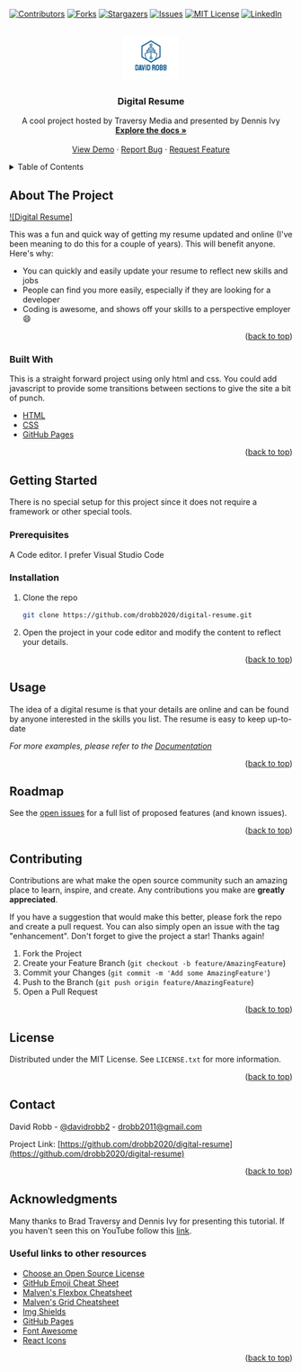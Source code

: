 <div id="top"></div>
<!--
*** Thanks for checking out the Best-README-Template. If you have a suggestion
*** that would make this better, please fork the repo and create a pull request
*** or simply open an issue with the tag "enhancement".
*** Don't forget to give the project a star!
*** Thanks again! Now go create something AMAZING! :D
-->

<!-- PROJECT SHIELDS -->
<!--
*** I'm using markdown "reference style" links for readability.
*** Reference links are enclosed in brackets [ ] instead of parentheses ( ).
*** See the bottom of this document for the declaration of the reference variables
*** for contributors-url, forks-url, etc. This is an optional, concise syntax you may use.
*** https://www.markdownguide.org/basic-syntax/#reference-style-links
-->
[![Contributors][contributors-shield]][contributors-url]
[![Forks][forks-shield]][forks-url]
[![Stargazers][stars-shield]][stars-url]
[![Issues][issues-shield]][issues-url]
[![MIT License][license-shield]][license-url]
[![LinkedIn][linkedin-shield]][linkedin-url]

<!-- PROJECT LOGO -->
<br />
<div align="center">
  <a href="https://github.com/drobb2020/drobb-README-template">
    <img src="assets/logo.png" alt="Logo" width="100" height="80">
  </a>

  <h3 align="center">Digital Resume</h3>

  <p align="center">
    A cool project hosted by Traversy Media and presented by Dennis Ivy
    <br />
    <a href="https://github.com/drobb2020/digital-resume"><strong>Explore the docs »</strong></a>
    <br />
    <br />
    <a href="https://drobb2020.github.io/digital-resume/">View Demo</a>
    ·
    <a href="https://github.com/drobb2020/digital-resume/issues">Report Bug</a>
    ·
    <a href="https://github.com/drobb2020/digital-resume/issues">Request Feature</a>
  </p>
</div>

<!-- TABLE OF CONTENTS -->
<details>
  <summary>Table of Contents</summary>
  <ol>
    <li>
      <a href="#about-the-project">About The Project</a>
      <ul>
        <li><a href="#built-with">Built With</a></li>
      </ul>
    </li>
    <li>
      <a href="#getting-started">Getting Started</a>
      <ul>
        <li><a href="#prerequisites">Prerequisites</a></li>
        <li><a href="#installation">Installation</a></li>
      </ul>
    </li>
    <li><a href="#usage">Usage</a></li>
    <li><a href="#roadmap">Roadmap</a></li>
    <li><a href="#contributing">Contributing</a></li>
    <li><a href="#license">License</a></li>
    <li><a href="#contact">Contact</a></li>
    <li><a href="#acknowledgments">Acknowledgments</a></li>
  </ol>
</details>

<!-- ABOUT THE PROJECT -->
## About The Project

[![Digital Resume]](./assets/digital-resume.png)

This was a fun and quick way of getting my resume updated and online (I've been meaning to do this for a couple of years).
This will benefit anyone. Here's why:
* You can quickly and easily update your resume to reflect new skills and jobs
* People can find you more easily, especially if they are looking for a developer
* Coding is awesome, and shows off your skills to a perspective employer :smile:

<p align="right">(<a href="#top">back to top</a>)</p>

### Built With

This is a straight forward project using only html and css. You could add javascript to provide some transitions between sections to give the site a bit of punch.

* [HTML](https://developer.mozilla.org/en-US/docs/Learn/HTML)
* [CSS](https://developer.mozilla.org/en-US/docs/Web/CSS)
* [GitHub Pages](https://pages.github.com/)

<p align="right">(<a href="#top">back to top</a>)</p>

<!-- GETTING STARTED -->
## Getting Started

There is no special setup for this project since it does not require a framework or other special tools.

### Prerequisites

A Code editor. I prefer Visual Studio Code

### Installation

1. Clone the repo
   ```sh
   git clone https://github.com/drobb2020/digital-resume.git
   ```
2. Open the project in your code editor and modify the content to reflect your details.

<p align="right">(<a href="#top">back to top</a>)</p>

<!-- USAGE EXAMPLES -->
## Usage

The idea of a digital resume is that your details are online and can be found by anyone interested in the skills you list. The resume is easy to keep up-to-date

_For more examples, please refer to the [Documentation](https://example.com)_

<p align="right">(<a href="#top">back to top</a>)</p>

<!-- ROADMAP -->
## Roadmap

See the [open issues](https://github.com/drobb2020/drobb-README-template/issues) for a full list of proposed features (and known issues).

<p align="right">(<a href="#top">back to top</a>)</p>

<!-- CONTRIBUTING -->
## Contributing

Contributions are what make the open source community such an amazing place to learn, inspire, and create. Any contributions you make are **greatly appreciated**.

If you have a suggestion that would make this better, please fork the repo and create a pull request. You can also simply open an issue with the tag "enhancement".
Don't forget to give the project a star! Thanks again!

1. Fork the Project
2. Create your Feature Branch (`git checkout -b feature/AmazingFeature`)
3. Commit your Changes (`git commit -m 'Add some AmazingFeature'`)
4. Push to the Branch (`git push origin feature/AmazingFeature`)
5. Open a Pull Request

<p align="right">(<a href="#top">back to top</a>)</p>

<!-- LICENSE -->
## License

Distributed under the MIT License. See `LICENSE.txt` for more information.

<p align="right">(<a href="#top">back to top</a>)</p>

<!-- CONTACT -->
## Contact

David Robb - [@davidrobb2](https://twitter.com/davidrobb2) - drobb2011@gmail.com

Project Link: [https://github.com/drobb2020/digital-resume](https://github.com/drobb2020/digital-resume)

<p align="right">(<a href="#top">back to top</a>)</p>

<!-- ACKNOWLEDGMENTS -->
## Acknowledgments

Many thanks to Brad Traversy and Dennis Ivy for presenting this tutorial. If you haven't seen this on YouTube follow this [link](https://www.youtube.com/watch?v=clwpf3VwCZQ).

### Useful links to other resources

* [Choose an Open Source License](https://choosealicense.com)
* [GitHub Emoji Cheat Sheet](https://www.webpagefx.com/tools/emoji-cheat-sheet)
* [Malven's Flexbox Cheatsheet](https://flexbox.malven.co/)
* [Malven's Grid Cheatsheet](https://grid.malven.co/)
* [Img Shields](https://shields.io)
* [GitHub Pages](https://pages.github.com)
* [Font Awesome](https://fontawesome.com)
* [React Icons](https://react-icons.github.io/react-icons/search)

<p align="right">(<a href="#top">back to top</a>)</p>



<!-- MARKDOWN LINKS & IMAGES -->
<!-- https://www.markdownguide.org/basic-syntax/#reference-style-links -->
[contributors-shield]: https://img.shields.io/github/contributors/drobb2020/drobb-README-template.svg?style=for-the-badge
[contributors-url]: https://github.com/drobb2020/drobb-README-template/graphs/contributors
[forks-shield]: https://img.shields.io/github/forks/drobb2020/drobb-README-template.svg?style=for-the-badge
[forks-url]: https://github.com/drobb2020/drobb-README-template/network/members
[stars-shield]: https://img.shields.io/github/stars/drobb2020/drobb-README-template.svg?style=for-the-badge
[stars-url]: https://github.com/drobb2020/drobb-README-template/stargazers
[issues-shield]: https://img.shields.io/github/issues/drobb2020/drobb-README-template.svg?style=for-the-badge
[issues-url]: https://github.com/drobb2020/drobb-README-template/issues
[license-shield]: https://img.shields.io/github/license/drobb2020/drobb-README-template.svg?style=for-the-badge
[license-url]: https://github.com/drobb2020/drobb-README-template/blob/master/LICENSE.txt
[linkedin-shield]: https://img.shields.io/badge/-LinkedIn-black.svg?style=for-the-badge&logo=linkedin&colorB=555
[linkedin-url]: https://linkedin.com/in/othneildrew
[product-screenshot]: images/screenshot.png

